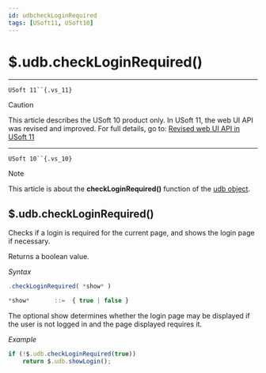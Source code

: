 ```yaml
---
id: udbcheckLoginRequired
tags: [USoft11, USoft10]
---
```

# $.udb.checkLoginRequired()



----

`USoft 11``{.vs_11}`

> [!CAUTION]
> This article describes the USoft 10 product only.
> In USoft 11, the web UI API was revised and improved. For full details, go to:
> [Revised web UI API in USoft 11](/docs/Web_and_app_UIs/UDB_udb/Revised_web_UI_API_in_USoft_11.md)

----

`USoft 10``{.vs_10}`

> [!NOTE]
> This article is about the **checkLoginRequired()** function of the [udb object](/docs/Web_and_app_UIs/UDB_udb).

## **$.udb.checkLoginRequired()**

Checks if a login is required for the current page, and shows the login page if necessary.

Returns a boolean value.

*Syntax*

```js
.checkLoginRequired( *show* )

*show*       ::=  { true | false }
```

The optional show determines whether the login page may be displayed if the user is not logged in and the page displayed requires it.

*Example*

```js
if (!$.udb.checkLoginRequired(true))
    return $.udb.showLogin();
```

 